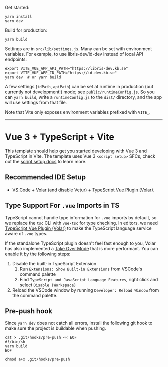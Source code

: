 Get started:

```
yarn install
yarn dev
```

Build for production:

```
yarn build
```

Settings are in `src/lib/settings.js`. Many can be set with environment variables.
For example, to use libris-dev/id-dev instead of local API endpoints:

```
export VITE_VUE_APP_API_PATH="https://libris-dev.kb.se"
export VITE_VUE_APP_ID_PATH="https://id-dev.kb.se"
yarn dev  # or yarn build
```

A few settings (`idPath`, `apiPath`) can be set at runtime in production (but currently not development!) mode; see
`public/runtimeConfig.js`. So you can `yarn build`, write a `runtimeConfig.js` to the `dist/` directory, and the app
will use settings from that file.

Note that Vite only exposes environment variables prefixed with `VITE_`.


---

# Vue 3 + TypeScript + Vite

This template should help get you started developing with Vue 3 and TypeScript in Vite. The template uses Vue 3 `<script setup>` SFCs, check out the [script setup docs](https://v3.vuejs.org/api/sfc-script-setup.html#sfc-script-setup) to learn more.

## Recommended IDE Setup

- [VS Code](https://code.visualstudio.com/) + [Volar](https://marketplace.visualstudio.com/items?itemName=Vue.volar) (and disable Vetur) + [TypeScript Vue Plugin (Volar)](https://marketplace.visualstudio.com/items?itemName=Vue.vscode-typescript-vue-plugin).

## Type Support For `.vue` Imports in TS

TypeScript cannot handle type information for `.vue` imports by default, so we replace the `tsc` CLI with `vue-tsc` for type checking. In editors, we need [TypeScript Vue Plugin (Volar)](https://marketplace.visualstudio.com/items?itemName=Vue.vscode-typescript-vue-plugin) to make the TypeScript language service aware of `.vue` types.

If the standalone TypeScript plugin doesn't feel fast enough to you, Volar has also implemented a [Take Over Mode](https://github.com/johnsoncodehk/volar/discussions/471#discussioncomment-1361669) that is more performant. You can enable it by the following steps:

1. Disable the built-in TypeScript Extension
   1. Run `Extensions: Show Built-in Extensions` from VSCode's command palette
   2. Find `TypeScript and JavaScript Language Features`, right click and select `Disable (Workspace)`
2. Reload the VSCode window by running `Developer: Reload Window` from the command palette.

## Pre-push hook
Since `yarn dev` does not catch all errors, install the following git hook to make sure the project is buildable when pushing.
```
cat > .git/hooks/pre-push << EOF
#!/bin/sh
yarn build
EOF

chmod a+x .git/hooks/pre-push
```
